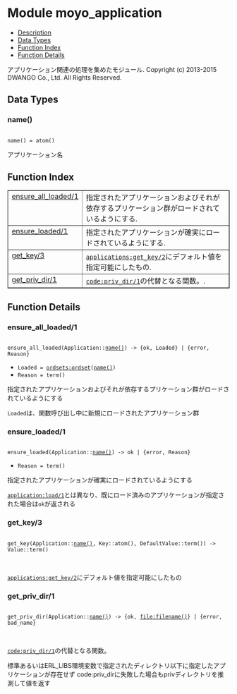 

# Module moyo_application #
* [Description](#description)
* [Data Types](#types)
* [Function Index](#index)
* [Function Details](#functions)


アプリケーション関連の処理を集めたモジュール.
Copyright (c) 2013-2015 DWANGO Co., Ltd. All Rights Reserved.


<a name="types"></a>

## Data Types ##




### <a name="type-name">name()</a> ###



<pre><code>
name() = atom()
</code></pre>



 アプリケーション名
<a name="index"></a>

## Function Index ##


<table width="100%" border="1" cellspacing="0" cellpadding="2" summary="function index"><tr><td valign="top"><a href="#ensure_all_loaded-1">ensure_all_loaded/1</a></td><td>指定されたアプリケーションおよびそれが依存するプリケーション群がロードされているようにする.</td></tr><tr><td valign="top"><a href="#ensure_loaded-1">ensure_loaded/1</a></td><td>指定されたアプリケーションが確実にロードされているようにする.</td></tr><tr><td valign="top"><a href="#get_key-3">get_key/3</a></td><td><a href="applications.md#get_key-2"><code>applications:get_key/2</code></a>にデフォルト値を指定可能にしたもの.</td></tr><tr><td valign="top"><a href="#get_priv_dir-1">get_priv_dir/1</a></td><td><a href="code.md#priv_dir-1"><code>code:priv_dir/1</code></a>の代替となる関数。.</td></tr></table>


<a name="functions"></a>

## Function Details ##

<a name="ensure_all_loaded-1"></a>

### ensure_all_loaded/1 ###


<pre><code>
ensure_all_loaded(Application::<a href="#type-name">name()</a>) -&gt; {ok, Loaded} | {error, Reason}
</code></pre>

<ul class="definitions"><li><code>Loaded = <a href="ordsets.md#type-ordset">ordsets:ordset</a>(<a href="#type-name">name()</a>)</code></li><li><code>Reason = term()</code></li></ul>


指定されたアプリケーションおよびそれが依存するプリケーション群がロードされているようにする


`Loaded`は、関数呼び出し中に新規にロードされたアプリケーション群
<a name="ensure_loaded-1"></a>

### ensure_loaded/1 ###


<pre><code>
ensure_loaded(Application::<a href="#type-name">name()</a>) -&gt; ok | {error, Reason}
</code></pre>

<ul class="definitions"><li><code>Reason = term()</code></li></ul>


指定されたアプリケーションが確実にロードされているようにする


[`application:load/1`](application.md#load-1)とは異なり、既にロード済みのアプリケーションが指定された場合は`ok`が返される
<a name="get_key-3"></a>

### get_key/3 ###


<pre><code>
get_key(Application::<a href="#type-name">name()</a>, Key::atom(), DefaultValue::term()) -&gt; Value::term()
</code></pre>
<br />

[`applications:get_key/2`](applications.md#get_key-2)にデフォルト値を指定可能にしたもの
<a name="get_priv_dir-1"></a>

### get_priv_dir/1 ###


<pre><code>
get_priv_dir(Application::<a href="#type-name">name()</a>) -&gt; {ok, <a href="file.md#type-filename">file:filename()</a>} | {error, bad_name}
</code></pre>
<br />


[`code:priv_dir/1`](code.md#priv_dir-1)の代替となる関数。


標準あるいはERL_LIBS環境変数で指定されたディレクトリ以下に指定したアプリケーションが存在せず
code:priv_dirに失敗した場合もprivディレクトリを推測して値を返す
